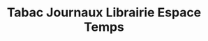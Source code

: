 ---
title: "Tabac Journaux Librairie Espace Temps"
url: /villeneuve-les-beziers/tabac-journaux-librairie-espace-temps/
shop: Zeitungen
---